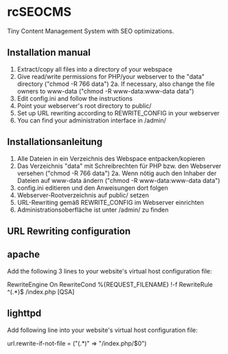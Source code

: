 rcSEOCMS
========

Tiny Content Management System with SEO optimizations.


Installation manual
--------------------

1. Extract/copy all files into a directory of your webspace
2. Give read/write permissions for PHP/your webserver to the "data" directory ("chmod -R 766 data")
2a. If necessary, also change the file owners to www-data ("chmod -R www-data:www-data data")
3. Edit config.ini and follow the instructions
4. Point your webserver's root directory to public/
5. Set up URL rewriting according to REWRITE_CONFIG in your webserver
6. You can find your administration interface in /admin/



Installationsanleitung
-----------------------

1. Alle Dateien in ein Verzeichnis des Webspace entpacken/kopieren
2. Das Verzeichnis "data" mit Schreibrechten für PHP bzw. den Webserver versehen ("chmod -R 766 data")
2a. Wenn nötig auch den Inhaber der Dateien auf www-data ändern ("chmod -R www-data:www-data data")
3. config.ini editieren und den Anweisungen dort folgen
4. Webserver-Rootverzeichnis auf public/ setzen
5. URL-Rewriting gemäß REWRITE_CONFIG im Webserver einrichten
6. Administrationsoberfläche ist unter /admin/ zu finden



URL Rewriting configuration
----------------------------

apache
-------
Add the following 3 lines to your website's virtual host configuration file:

RewriteEngine On
RewriteCond %{REQUEST_FILENAME} !-f
RewriteRule ^(.*)$ /index.php [QSA]


lighttpd
---------
Add following line into your website's virtual host configuration file:

url.rewrite-if-not-file = ("(.*)" => "/index.php/$0")

